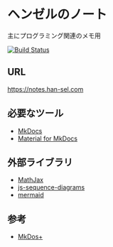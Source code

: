 # ヘンゼルのノート

主にプログラミング関連のメモ用

[![Build Status](https://travis-ci.org/hansel-no-kioku/hansels-notes.svg?branch=master)](https://travis-ci.org/hansel-no-kioku/hansels-notes)

## URL

https://notes.han-sel.com

## 必要なツール

* [MkDocs](https://www.mkdocs.org/)
* [Material for MkDocs](https://squidfunk.github.io/mkdocs-material/)

## 外部ライブラリ

* [MathJax](https://www.mathjax.org/)
* [js-sequence-diagrams](https://bramp.github.io/js-sequence-diagrams/)
* [mermaid](https://mermaidjs.github.io/)

## 参考

* [MkDos+](http://bwmarrin.github.io/MkDocsPlus/)

